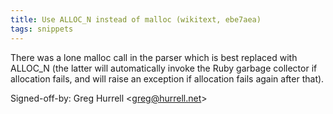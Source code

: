```yaml
---
title: Use ALLOC_N instead of malloc (wikitext, ebe7aea)
tags: snippets
---
```


There was a lone malloc call in the parser which is best replaced with ALLOC_N (the latter will automatically invoke the Ruby garbage collector if allocation fails, and will raise an exception if allocation fails again after that).

Signed-off-by: Greg Hurrell &lt;greg@hurrell.net&gt;
